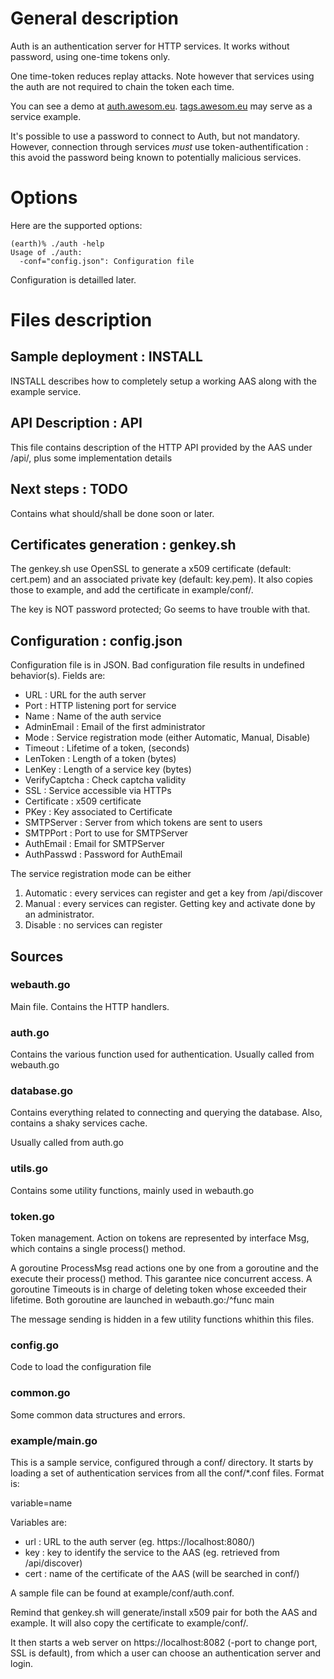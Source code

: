 # General description
Auth is an authentication server for HTTP services.
It works without password, using one-time tokens only.

One time-token reduces replay attacks. Note however that
services using the auth are not required to chain the token
each time.

You can see a demo at [auth.awesom.eu](https://auth.awesom.eu).
[tags.awesom.eu](https://tags.awesom.eu) may serve as a service
example.

It's possible to use a password to connect to Auth, but not
mandatory. However, connection through services *must* use
token-authentification : this avoid the password being known
to potentially malicious services.

# Options
Here are the supported options:

	(earth)% ./auth -help
	Usage of ./auth:
	  -conf="config.json": Configuration file

Configuration is detailled later.

# Files description
## Sample deployment : INSTALL
INSTALL describes how to completely setup a working AAS along
with the example service.

## API Description : API
This file contains description of the HTTP API provided
by the AAS under /api/, plus some implementation details

## Next steps : TODO
Contains what should/shall be done soon or later.

## Certificates generation : genkey.sh
The genkey.sh use OpenSSL to generate a x509 certificate (default: cert.pem)
and an associated private key (default: key.pem). It also copies those
to example, and add the certificate in example/conf/.

The key is NOT password protected; Go seems to have trouble with that.

## Configuration : config.json
Configuration file is in JSON. Bad configuration file results
in undefined behavior(s). Fields are:

* URL : URL for the auth server
* Port : HTTP listening port for service
* Name : Name of the auth service
* AdminEmail : Email of the first administrator
* Mode : Service registration mode (either Automatic, Manual, Disable)
* Timeout : Lifetime of a token, (seconds)
* LenToken : Length of a token (bytes)
* LenKey : Length of a service key (bytes)
* VerifyCaptcha : Check captcha validity
* SSL : Service accessible via HTTPs
* Certificate : x509 certificate
* PKey : Key associated to Certificate
* SMTPServer : Server from which tokens are sent to users
* SMTPPort : Port to use for SMTPServer
* AuthEmail : Email for SMTPServer
* AuthPasswd : Password for AuthEmail

The service registration mode can be either

1. Automatic : every services can register and get a key from /api/discover
2. Manual : every services can register. Getting key and activate done by an administrator.
3. Disable : no services can register

## Sources
### webauth.go
Main file. Contains the HTTP handlers.

### auth.go
Contains the various function used for authentication. Usually
called from webauth.go

### database.go
Contains everything related to connecting and querying the database.
Also, contains a shaky services cache.

Usually called from auth.go

### utils.go
Contains some utility functions, mainly used in webauth.go

### token.go
Token management. Action on tokens are represented by interface Msg,
which contains a single process() method.

A goroutine ProcessMsg read actions one by one from a goroutine and the
execute their process() method. This garantee nice concurrent access.
A goroutine Timeouts is in charge of deleting token whose exceeded their
lifetime. Both goroutine are launched in webauth.go:/^func main

The message sending is hidden in a few utility functions whithin this files.

### config.go
Code to load the configuration file

### common.go
Some common data structures and errors.

### example/main.go
This is a sample service, configured through a conf/ directory.
It starts by loading a set of authentication services from all
the conf/*.conf files. Format is:

  variable=name

Variables are:

* url : URL to the auth server (eg. https://localhost:8080/)
* key : key to identify the service to the AAS (eg. retrieved from /api/discover)
* cert : name of the certificate of the AAS (will be searched in conf/)

A sample file can be found at example/conf/auth.conf.

Remind that genkey.sh will generate/install x509 pair for both
the AAS and example. It will also copy the certificate to example/conf/.

It then starts a web server on https://localhost:8082 (-port to change port,
SSL is default), from which a user can choose an authentication
server and login.
